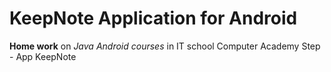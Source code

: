 # KeepNote Application for Android

**Home work** on _Java Android courses_ in IT school Computer Academy Step - App KeepNote